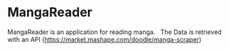 # MangaReader

MangaReader is an application for reading manga.
 
The Data is retrieved with an API (https://market.mashape.com/doodle/manga-scraper)
